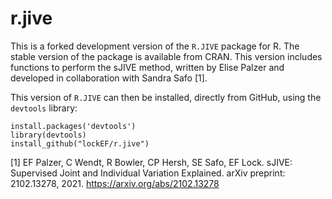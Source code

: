 # r.jive
This is a forked development version of the `R.JIVE` package for R.  The stable version of the package is available from CRAN.  This version includes functions to perform the sJIVE method, written by Elise Palzer and developed in collaboration with Sandra Safo [1].  

This version of `R.JIVE` can then be installed, directly from GitHub, using the `devtools` library:

```
install.packages('devtools')
library(devtools) 
install_github("lockEF/r.jive")
``` 
[1] EF Palzer, C Wendt, R Bowler, CP Hersh, SE Safo, EF Lock. sJIVE: Supervised Joint and Individual Variation Explained. arXiv preprint: 2102.13278, 2021. https://arxiv.org/abs/2102.13278 
